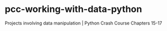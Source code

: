 # pcc-working-with-data-python
Projects involving data manipulation | Python Crash Course Chapters 15-17
